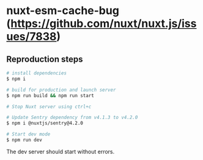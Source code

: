 # nuxt-esm-cache-bug (https://github.com/nuxt/nuxt.js/issues/7838)

## Reproduction steps

```bash
# install dependencies
$ npm i

# build for production and launch server
$ npm run build && npm run start

# Stop Nuxt server using ctrl+c

# Update Sentry dependency from v4.1.3 to v4.2.0
$ npm i @nuxtjs/sentry@4.2.0

# Start dev mode
$ npm run dev
```

The dev server should start without errors.
